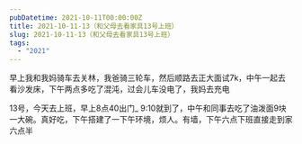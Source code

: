 ```yaml
---
pubDatetime: 2021-10-11T00:00:00Z
title: 2021-10-11-13（和父母去看家具13号上班）
slug: 2021-10-11-13（和父母去看家具13号上班）
tags:
  - "2021"
---
```


早上我和我妈骑车去关林，我爸骑三轮车，然后顺路去正大面试7k，中午一起去看沙发床，下午两点多吃了混沌，过会儿车没电了，我妈去充电

13号，今天去上班，早上8点40出门\_
9:10就到了，中午和同事去吃了油泼面9块一大碗。真好吃，下午搭建了一下午环境，烦人。有墙，下午六点下班直接走到家六点半
